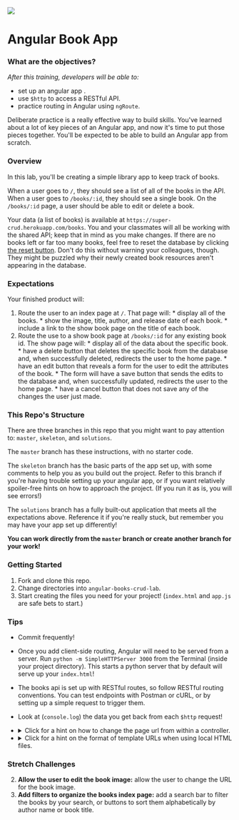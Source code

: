 <!--
Location: SF
-->

![](https://ga-dash.s3.amazonaws.com/production/assets/logo-9f88ae6c9c3871690e33280fcf557f33.png)

# Angular Book App

### What are the objectives?
<!-- specific/measurable goal for students to achieve -->
*After this training, developers will be able to:*

- set up an angular app .
- use `$http` to access a RESTful API.
- practice routing in Angular using `ngRoute`.


Deliberate practice is a really effective way to build skills. You've learned about a lot of key pieces of an Angular app, and now it's time to put those pieces together.  You'll be expected to be able to build an Angular app from scratch.

### Overview 

In this lab, you'll be creating a simple library app to keep track of books.

When a user goes to `/`, they should see a list of all of the books in the API. When a user goes to `/books/:id`, they should see a single book. On the `/books/:id` page, a user should be able to edit or delete a book.

Your data (a list of books) is available at `https://super-crud.herokuapp.com/books`. You and your classmates will all be working with the shared API; keep that in mind as you make changes.  If there are no books left or far too many books, feel free to reset the database by clicking [the reset button](http://super-crud.herokuapp.com/reset). Don't do this without warning your colleagues, though. They might be puzzled why their newly created book resources aren't appearing in the database.

### Expectations

Your finished product will:

  1. Route the user to an index page at `/`. That page will:
    * display all of the books.
    * show the image, title, author, and release date of each book.
    * include a link to the show book page on the title of each book.
  2. Route the use to a show book page at `/books/:id` for any existing book id. The show page will:
    * display all of the data about the specific book.
    * have a delete button that deletes the specific book from the database and, when successfully deleted, redirects the user to the home page.
    * have an edit button that reveals a form for the user to edit the attributes of the book.
    * The form will have a save button that sends the edits to the database and, when successfully updated, redirects the user to the home page.
    * have a cancel button that does not save any of the changes the user just made.

### This Repo's Structure

There are three branches in this repo that you might want to pay attention to: `master`, `skeleton`, and `solutions`.

The `master` branch has these instructions, with no starter code.

The `skeleton` branch has the basic parts of the app set up, with some comments to help you as you build out the project. Refer to this branch if you're having trouble setting up your angular app, or if you want relatively spoiler-free hints on how to approach the project. (If you run it as is, you will see errors!)

The `solutions` branch has a fully built-out application that meets all the expectations above. Reference it if you're really stuck, but remember you may have your app set up differently!

**You can work directly from the `master` branch or create another branch for your work!**

### Getting Started

1. Fork and clone this repo.
2. Change directories into `angular-books-crud-lab`.
3. Start creating the files you need for your project! (`index.html` and `app.js` are safe bets to start.)

### Tips

* Commit frequently!
* Once you add client-side routing,  Angular will need to be served from a server. Run `python -m SimpleHTTPServer 3000` from the Terminal (inside your project directory). This starts a python server that by default will serve up your `index.html`!
* The books api is set up with RESTful routes, so follow RESTful routing conventions.  You can test endpoints with Postman or cURL, or by setting up a simple request to trigger them. 
* Look at (`console.log`) the data you get back from each `$http` request!
* <details><summary>Click for a hint on how to change the page url from within a controller.</summary>
    Inject the [`$location`](https://docs.angularjs.org/api/ng/service/$location) service, and use its `path` method. 

    * <details><summary>click for example</summary>  
    
      ```js  
      // inside GoatsShowController, we want to send the user back to goats index (home page) automatically
      $location.path('/');
      ```
      </details>
      
  </details>
  
* <details><summary>Click for a hint on the format of template URLs when using local HTML files.</summary> 
    Give the full file name: `templates/goats-show.html`.
  </details>

### Stretch Challenges

2. **Allow the user to edit the book image:** allow the user to change the URL for the book image.
3. **Add filters to organize the books index page:** add a search bar to filter the books by your search, or buttons to sort them alphabetically by author name or book title.
